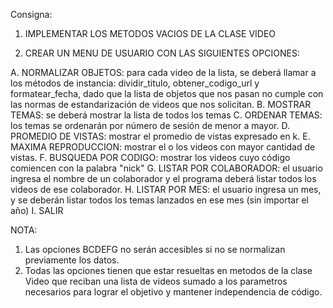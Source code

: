 Consigna:

1. IMPLEMENTAR LOS METODOS VACIOS DE LA CLASE VIDEO

2. CREAR UN MENU DE USUARIO CON LAS SIGUIENTES OPCIONES:

A. NORMALIZAR OBJETOS: para cada video de la lista, se deberá llamar a los métodos de instancia: dividir_titulo,
obtener_codigo_url y formatear_fecha, dado que la lista de objetos que nos pasan no cumple con las normas de estandarización
de videos que nos solicitan.
B. MOSTRAR TEMAS: se deberá mostrar la lista de todos los temas
C. ORDENAR TEMAS: los temas se ordenarán por número de sesión de menor a mayor.
D. PROMEDIO DE VISTAS: mostrar el promedio de vistas expresado en k.
E. MAXIMA REPRODUCCION: mostrar el o los videos con mayor cantidad de vistas.
F. BUSQUEDA POR CODIGO: mostrar los videos cuyo código comiencen con la palabra "nick"
G. LISTAR POR COLABORADOR: el usuario ingresa el nombre de un colaborador y el programa deberá listar todos los videos de
ese colaborador.
H. LISTAR POR MES: el usuario ingresa un mes, y se deberán listar todos los temas lanzados en ese mes (sin importar el año)
I. SALIR

NOTA:

1. Las opciones BCDEFG no serán accesibles si no se normalizan previamente los datos.
2. Todas las opciones tienen que estar resueltas en metodos de la clase Video que reciban una lista de videos sumado a los
   parametros necesarios para lograr el objetivo y mantener independencia de código.
